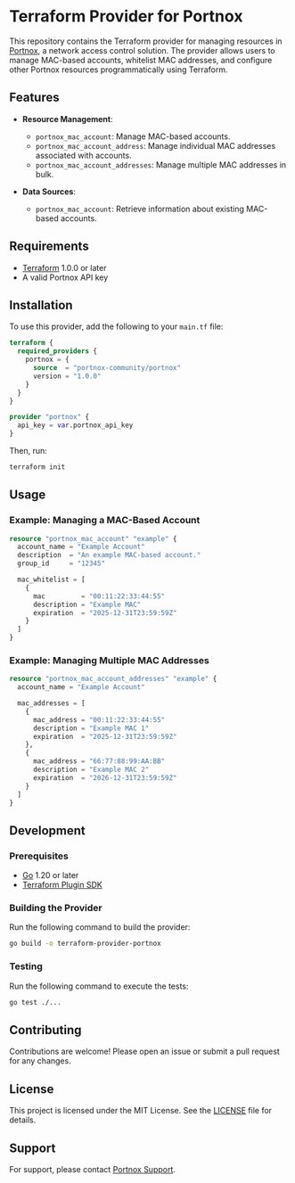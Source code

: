 # Terraform Provider for Portnox

This repository contains the Terraform provider for managing resources in [Portnox](https://www.portnox.com/), a network access control solution. The provider allows users to manage MAC-based accounts, whitelist MAC addresses, and configure other Portnox resources programmatically using Terraform.

## Features

- **Resource Management**:
  - `portnox_mac_account`: Manage MAC-based accounts.
  - `portnox_mac_account_address`: Manage individual MAC addresses associated with accounts.
  - `portnox_mac_account_addresses`: Manage multiple MAC addresses in bulk.

- **Data Sources**:
  - `portnox_mac_account`: Retrieve information about existing MAC-based accounts.

## Requirements

- [Terraform](https://www.terraform.io/downloads.html) 1.0.0 or later
- A valid Portnox API key

## Installation

To use this provider, add the following to your `main.tf` file:

```terraform
terraform {
  required_providers {
    portnox = {
      source  = "portnox-community/portnox"
      version = "1.0.0"
    }
  }
}

provider "portnox" {
  api_key = var.portnox_api_key
}
```

Then, run:

```bash
terraform init
```

## Usage

### Example: Managing a MAC-Based Account

```terraform
resource "portnox_mac_account" "example" {
  account_name = "Example Account"
  description  = "An example MAC-based account."
  group_id     = "12345"

  mac_whitelist = [
    {
      mac         = "00:11:22:33:44:55"
      description = "Example MAC"
      expiration  = "2025-12-31T23:59:59Z"
    }
  ]
}
```

### Example: Managing Multiple MAC Addresses

```terraform
resource "portnox_mac_account_addresses" "example" {
  account_name = "Example Account"

  mac_addresses = [
    {
      mac_address = "00:11:22:33:44:55"
      description = "Example MAC 1"
      expiration  = "2025-12-31T23:59:59Z"
    },
    {
      mac_address = "66:77:88:99:AA:BB"
      description = "Example MAC 2"
      expiration  = "2026-12-31T23:59:59Z"
    }
  ]
}
```

## Development

### Prerequisites

- [Go](https://golang.org/doc/install) 1.20 or later
- [Terraform Plugin SDK](https://github.com/hashicorp/terraform-plugin-sdk)

### Building the Provider

Run the following command to build the provider:

```bash
go build -o terraform-provider-portnox
```

### Testing

Run the following command to execute the tests:

```bash
go test ./...
```

## Contributing

Contributions are welcome! Please open an issue or submit a pull request for any changes.

## License

This project is licensed under the MIT License. See the [LICENSE](LICENSE) file for details.

## Support

For support, please contact [Portnox Support](https://www.portnox.com/support/).

